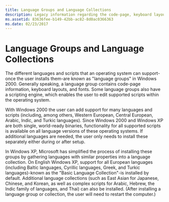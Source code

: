 ```yaml
---
title: Language Groups and Language Collections
description: Legacy information regarding the code-page, keyboard layouts, and fonts on the older versions of Windows.
ms.assetid: 83636fee-b149-42bb-ac82-8d0ac0366363
ms.date: 02/23/2017
---
```



# Language Groups and Language Collections

The different languages and scripts that an operating system can support-once the user installs them-are known as "language groups" in Windows 2000. Generally speaking, a language group contains code-page information, keyboard layouts, and fonts. Some language groups also have a scripting engine, which enables the user to edit supported scripts within the operating system.

With Windows 2000 the user can add support for many languages and scripts (including, among others, Western European, Central European, Arabic, Indic, and Turkic languages). Since Windows 2000 and Windows XP are both single, world-ready binaries, functionality for all supported scripts is available on all language versions of these operating systems. If additional languages are needed, the user only needs to install these separately either during or after setup.

In Windows XP, Microsoft has simplified the process of installing these groups by gathering languages with similar properties into a language collection. On English Windows XP, support for all European languages (including Baltic languages, Cyrillic languages, Greek, and Turkic languages)-known as the "Basic Language Collection"-is installed by default. Additional language collections (such as East Asian for Japanese, Chinese, and Korean, as well as complex scripts for Arabic, Hebrew, the Indic family of languages, and Thai) can also be installed. (After installing a language group or collection, the user will need to restart the computer.)


